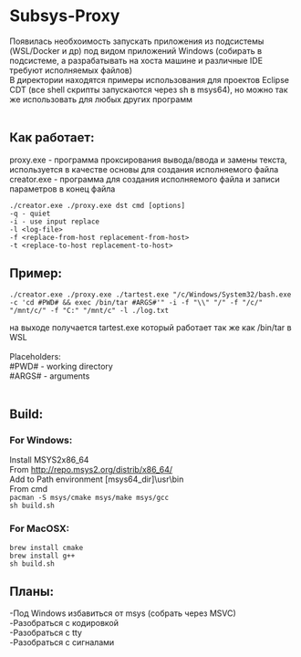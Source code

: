 # Subsys-Proxy
Появилась необхоимость запускать приложения из подсистемы (WSL/Docker и др) под видом приложений Windows (собирать в подсистеме, а разрабатывать на хоста машине и различные IDE требуют исполняемых файлов)<br>
В директории находятся примеры использования для проектов Eclipse CDT (все shell скрипты запускаются через sh в msys64), но можно так же использовать для любых других программ<br><br>

## Как работает:
proxy.exe - программа проксирования вывода/ввода и замены текста, используется в качестве основы для создания исполняемого файла<br>
creator.exe - программа для создания исполняемого файла и записи параметров в конец файла<br>

```
./creator.exe ./proxy.exe dst cmd [options]
-q - quiet
-i - use input replace
-l <log-file>
-f <replace-from-host replacement-from-host>
-t <replace-to-host replacement-to-host>
```

## Пример:
```
./creator.exe ./proxy.exe ./tartest.exe "/c/Windows/System32/bash.exe -c 'cd #PWD# && exec /bin/tar #ARGS#'" -i -f "\\" "/" -f "/c/" "/mnt/c/" -f "C:" "/mnt/c" -l ./log.txt
```
на выходе получается tartest.exe который работает так же как /bin/tar в WSL<br><br>
Placeholders:<br>
#PWD# - working directory<br>
#ARGS# - arguments<br><br>

## Build:<br>
### For Windows:
Install MSYS2x86_64<br>
From http://repo.msys2.org/distrib/x86_64/<br>
Add to Path environment [msys64_dir]\usr\bin<br>
From cmd<br>
```pacman -S msys/cmake msys/make msys/gcc```<br>
```sh build.sh```

### For MacOSX:
```
brew install cmake
brew install g++
sh build.sh
```

## Планы:
-Под Windows избавиться от msys (собрать через MSVC)<br>
-Разобраться с кодировкой<br>
-Разобраться с tty<br>
-Разобраться с сигналами<br>

